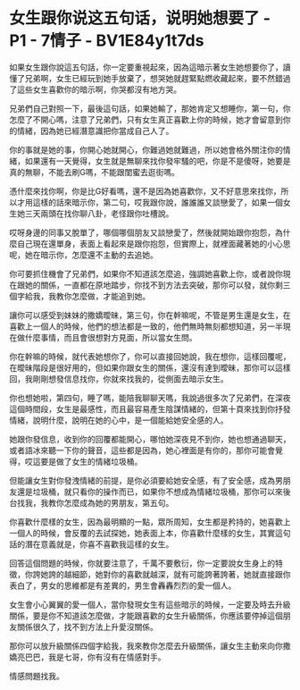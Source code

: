 # 女生跟你说这五句话，说明她想要了 - P1 - 7情子 - BV1E84y1t7ds

如果女生跟你說這五句話，你一定要重視起來，因為這暗示著女生她想要你了，讀懂了兄弟啊，女生已經玩到她手放棄了，想哭她就趕緊點燃收藏起來，要不然錯過了這些女生喜歡你的暗示啊，你哭都沒有地方哭。

兄弟們自己對照一下，最後這句話，如果她輸了，那她肯定又想睡你，第一句，你怎麼了不開心嗎，注意了兄弟們，只有女生真正喜歡上你的時候，她才會留意到你的情緒，因為她已經潛意識把你當成自己人了。

你的事就是她的事，你開心她就開心，你難過她就難過，所以她會格外關注你的情緒，如果還有一天覺得，女生就是無聊來找你發牢騷的吧，你是不是傻呀，她要是真的無聊，不能去刷G嗎，不能跟閨蜜去逛街嗎。

憑什麼來找你啊，你是比G好看嗎，還不是因為她喜歡你，又不好意思來找你，所以才用這樣的話來暗示你，第二句，哎我跟你說，誰誰誰又談戀愛了，如果一個女生她三天兩頭在找你聊八卦，老怪跟你吐槽說。

哎呀身邊的同事又脫單了，哪個哪個朋友又談戀愛了，然後就開始跟你抱怨，為什麼自己現在還單身，表面上看起來是跟你抱怨，但實際上，就裡面藏著她的小心思呢，她在暗示你，怎麼還不主動的去追她。

你可要抓住機會了兄弟們，如果你不知道該怎麼追，強調她喜歡上你，或者說你現在跟她的關係，一直都在原地踏步，你找不到方法去突破，那你可以發，就你剩三個字給我，我教你怎麼做，才能追到她。

讓你可以感受到妹妹的撒嬌曖昧，第三句，你在幹嘛呢，不管是男生還是女生，在喜歡上一個人的時候，他們的想法都是一致的，他們無時無刻都想知道，另一半現在做什麼事情，而且會很想對方見面，所以當女生問。

你在幹嘛的時候，就代表她想你了，你可以直接回她說，我在想你，這樣回覆呢，在曖昧階段是很好用的，但如果你跟女生的關係，還沒有達到曖昧，那你可以這樣回，我剛剛想發信息找你，你就來找我的，從側面去暗示女生。

你也想她啦，第四句，睡了嗎，能陪我聊聊天嗎，我說過很多次了兄弟們，在深夜這個時間段，女生是最感性，而且最容易產生陰謀情緒的，但第十頁來找到你抒發情緒，說明什麼，說明在她的心中，是一個能給她安全感的人。

她跟你發信息，收到你的回覆都能開心，哪怕她深夜見不到你，她也想通過聊天，或者語冰來聽一下你的聲音，這些都是因為，她心裡面是有你的，那你可能會覺得，哎這要是做了女生的情緒垃圾桶。

但能讓女生對你發洩情緒的前提，是你必須要給她安全感，有了安全感，成為男朋友還是垃圾桶，就只看你的操作而已，如果你不想成為情緒垃圾桶，那你可以來後台找我，我教你怎麼成為她的男朋友，第五句。

你喜歡什麼樣的女生，因為最明顯的一點，眾所周知，女生都是矜持的，她喜歡上一個人的時候，會反覆的去試探她，她表面上本，你喜歡什麼樣的女生，其實這句話的潛在意義就是，你喜不喜歡我這樣的女生。

回答這個問題的時候，你就要注意了，千萬不要敷衍，你一定要說女生身上的特徵，你誇她誇的越細節，她對你的喜歡就越深，就有可能誇著誇著，她就直接跟你表白了，男女的思維都是有差異的，男生會轟轟烈烈的愛一個人。

女生會小心翼翼的愛一個人，當你發現女生有這些暗示的時候，一定要及時去升級關係，要是你不知道該怎麼做，才能跟喜歡的女生升級關係，你應該要停掉這個朋友關係很久了，找不到方法上升愛沒關係。

那你可以放升級關係四個字給我，我來教你怎麼去升級關係，讓女生主動來向你撒嬌亮巴巴，我是七哥，你有沒有在情感對手。

情感問題找我。